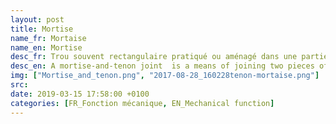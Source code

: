 ```yaml
---
layout: post
title: Mortise
name_fr: Mortaise
name_en: Mortise
desc_fr: Trou souvent rectangulaire pratiqué ou aménagé dans une partie d'un assemblage pour recevoir un élément saillant d'une autre pièce de cet assemblage, le tenon.
desc_en: A mortise-and-tenon joint  is a means of joining two pieces of wood at an angle (usually 90°) to each other. A protruding tenon, cut at the end of one piece, fits into a corresponding recess, called a mortise, in the other.
img: ["Mortise_and_tenon.png", "2017-08-28_160228tenon-mortaise.png"]
src: 
date: 2019-03-15 17:58:00 +0100
categories: [FR_Fonction mécanique, EN_Mechanical function]
---
```

